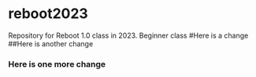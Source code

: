 # reboot2023
Repository for Reboot 1.0 class in 2023.
Beginner class
#Here is a change
##Here is another change
### Here is one more change